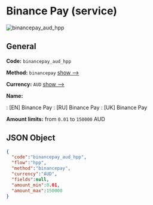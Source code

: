 
# Binance Pay (service) 
![binancepay_aud_hpp](https://static.openfintech.io/payment_methods/binancepay_aud_hpp/logo.svg?w=400&c=v0.59.26#w200)  

## General 
 
**Code:** `binancepay_aud_hpp` 
 
**Method:** `binancepay` 
 [show -->](/payment-methods/binancepay/) 
 
**Currency:** `AUD` [show -->](/currencies/AUD/) 
 
**Name:** 
 
:	[EN] Binance Pay 
:	[RU] Binance Pay 
:	[UK] Binance Pay 
 
**Amount limits:** from `0.01` to `150000` AUD 

## JSON Object 

```json
{
  "code":"binancepay_aud_hpp",
  "flow":"hpp",
  "method":"binancepay",
  "currency":"AUD",
  "fields":null,
  "amount_min":0.01,
  "amount_max":150000
}
```  
